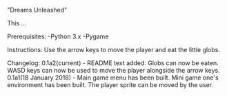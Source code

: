 "Dreams Unleashed" 

This ...

Prerequisites:
    -Python 3.x
    -Pygame

Instructions:
    Use the arrow keys to move the player and eat the little globs.

Changelog:
0.1a2(current) - README text added. Globs can now be eaten. WASD keys can now be used to move the player alongside the arrow keys.
0.1a1(18 January 2018) - Main game menu has been built. Mini game one's environment has been built. The player sprite can be moved by the user.
